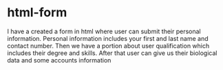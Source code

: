 # html-form
I have a created a form in html where user can submit their personal information. Personal information includes your first and last name and contact number. Then we have a portion about user qualification which includes their degree and skills. After that user can give us their biological data and some accounts information
